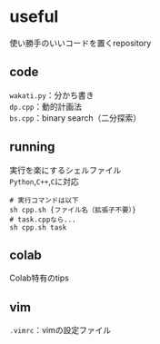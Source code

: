 # useful
使い勝手のいいコードを置くrepository

## code
`wakati.py`：分かち書き  
`dp.cpp`：動的計画法  
`bs.cpp`：binary search（二分探索）  
## running
実行を楽にするシェルファイル  
`Python`,`C++`,`C`に対応  
```
# 実行コマンドは以下
sh cpp.sh {ファイル名（拡張子不要）}
# task.cppなら...
sh cpp.sh task
```
## colab
Colab特有のtips
## vim
`.vimrc`：vimの設定ファイル
